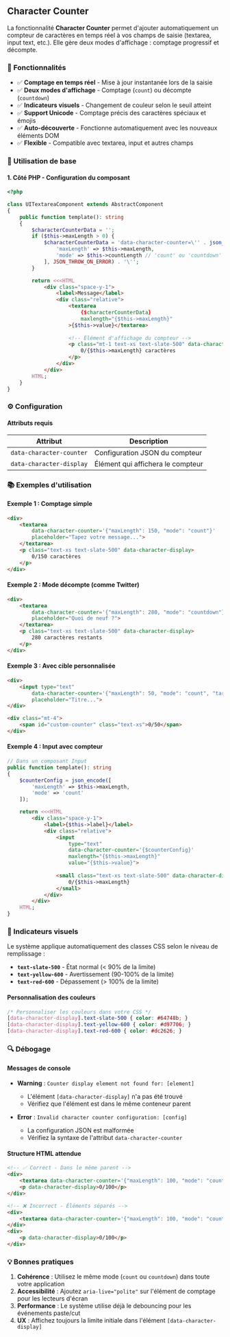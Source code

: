 ## Character Counter

La fonctionnalité **Character Counter** permet d'ajouter automatiquement un compteur de caractères en temps réel à vos champs de saisie (textarea, input text, etc.). Elle gère deux modes d'affichage : comptage progressif et décompte.

### 🚀 Fonctionnalités
- ✅ **Comptage en temps réel** - Mise à jour instantanée lors de la saisie
- ✅ **Deux modes d'affichage** - Comptage (`count`) ou décompte (`countdown`)
- ✅ **Indicateurs visuels** - Changement de couleur selon le seuil atteint
- ✅ **Support Unicode** - Comptage précis des caractères spéciaux et émojis
- ✅ **Auto-découverte** - Fonctionne automatiquement avec les nouveaux éléments DOM
- ✅ **Flexible** - Compatible avec textarea, input et autres champs

### 📝 Utilisation de base

#### 1. Côté PHP - Configuration du composant

``` php
<?php

class UITextareaComponent extends AbstractComponent
{
    public function template(): string
    {
        $characterCounterData = '';
        if ($this->maxLength > 0) {
            $characterCounterData = 'data-character-counter=\'' . json_encode([
                'maxLength' => $this->maxLength,
                'mode' => $this->countLength // 'count' ou 'countdown'
            ], JSON_THROW_ON_ERROR) . '\'';
        }

        return <<<HTML
            <div class="space-y-1">
                <label>Message</label>
                <div class="relative">
                    <textarea 
                        {$characterCounterData}
                        maxlength="{$this->maxLength}"
                    >{$this->value}</textarea>
                    
                    <!-- Élément d'affichage du compteur -->
                    <p class="mt-1 text-xs text-slate-500" data-character-display>
                        0/{$this->maxLength} caractères
                    </p>
                </div>
            </div>
        HTML;
    }
}
```

### ⚙️ Configuration

#### Attributs requis

| Attribut                 | Description                       |
|--------------------------|-----------------------------------|
| `data-character-counter` | Configuration JSON du compteur    |
| `data-character-display` | Élément qui affichera le compteur |

### 📚 Exemples d'utilisation

#### Exemple 1 : Comptage simple

``` html
<div>
    <textarea 
        data-character-counter='{"maxLength": 150, "mode": "count"}'
        placeholder="Tapez votre message...">
    </textarea>
    <p class="text-xs text-slate-500" data-character-display>
        0/150 caractères
    </p>
</div>
```

#### Exemple 2 : Mode décompte (comme Twitter)

``` html
<div>
    <textarea 
        data-character-counter='{"maxLength": 280, "mode": "countdown"}'
        placeholder="Quoi de neuf ?">
    </textarea>
    <p class="text-xs text-slate-500" data-character-display>
        280 caractères restants
    </p>
</div>
```

#### Exemple 3 : Avec cible personnalisée

``` html
<div>
    <input type="text" 
        data-character-counter='{"maxLength": 50, "mode": "count", "target": "#custom-counter"}'
        placeholder="Titre...">
</div>

<div class="mt-4">
    <span id="custom-counter" class="text-xs">0/50</span>
</div>

```

#### Exemple 4 : Input avec compteur

``` php
// Dans un composant Input
public function template(): string
{
    $counterConfig = json_encode([
        'maxLength' => $this->maxLength,
        'mode' => 'count'
    ]);

    return <<<HTML
        <div class="space-y-1">
            <label>{$this->label}</label>
            <div class="relative">
                <input 
                    type="text"
                    data-character-counter='{$counterConfig}'
                    maxlength="{$this->maxLength}"
                    value="{$this->value}">
                
                <small class="text-xs text-slate-500" data-character-display>
                    0/{$this->maxLength}
                </small>
            </div>
        </div>
    HTML;
}
```

### 🎨 Indicateurs visuels

Le système applique automatiquement des classes CSS selon le niveau de remplissage :
- **`text-slate-500`** - État normal (< 90% de la limite)
- **`text-yellow-600`** - Avertissement (90-100% de la limite)
- **`text-red-600`** - Dépassement (> 100% de la limite)

#### Personnalisation des couleurs

``` css
/* Personnaliser les couleurs dans votre CSS */
[data-character-display].text-slate-500 { color: #64748b; }
[data-character-display].text-yellow-600 { color: #d97706; }
[data-character-display].text-red-600 { color: #dc2626; }
```

### 🔍 Débogage

#### Messages de console

- **Warning** : `Counter display element not found for: [element]`
    - L'élément `[data-character-display]` n'a pas été trouvé
    - Vérifiez que l'élément est dans le même conteneur parent

- **Error** : `Invalid character counter configuration: [config]`
    - La configuration JSON est malformée
    - Vérifiez la syntaxe de l'attribut `data-character-counter`

#### Structure HTML attendue

``` html
<!-- ✅ Correct - Dans le même parent -->
<div>
    <textarea data-character-counter='{"maxLength": 100, "mode": "count"}'></textarea>
    <p data-character-display>0/100</p>
</div>

<!-- ❌ Incorrect - Éléments séparés -->
<div>
    <textarea data-character-counter='{"maxLength": 100, "mode": "count"}'></textarea>
</div>
<div>
    <p data-character-display>0/100</p>
</div>
```

### 💡 Bonnes pratiques
1. **Cohérence** : Utilisez le même mode (`count` ou `countdown`) dans toute votre application
2. **Accessibilité** : Ajoutez `aria-live="polite"` sur l'élément de comptage pour les lecteurs d'écran
3. **Performance** : Le système utilise déjà le debouncing pour les événements paste/cut
4. **UX** : Affichez toujours la limite initiale dans l'élément `[data-character-display]`
